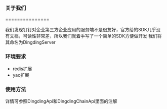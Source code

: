 ### 关于我们
===============

我们发现钉钉对企业第三方企业应用的服务端不是很友好，官方给的SDK几乎没有文档，可读性非常差，所以我们就着手写了一个简单的SDK方便做开发
我们将其命名为DingdingServer

### 环境要求
* redis扩展
* yac扩展

### 使用方法

详情可参照DingdingApi和DingdingChainApi里面的注解

